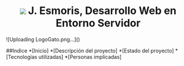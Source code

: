 <h1 align="center"> <img src="https://github.com/javieb/pruebas/assets/145001884/24bf74f0-10f9-4568-9f4b-fda4096b7545">
J. Esmoris, Desarrollo Web en Entorno Servidor </h1>
![Uploading LogoGato.png…]()

##Indice
*[Inicio]
*[Descripción del proyecto]
*[Estado del proyecto]
*[Tecnologías utilizadas]
*[Personas implicadas]

